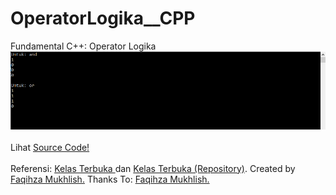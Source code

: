 # OperatorLogika__CPP
Fundamental C++: Operator Logika <br>
<img src="https://github.com/RizkyKhapidsyah/OperatorLogika__CPP/blob/master/Result/Capture.PNG"><br>
<br>
Lihat <a href="https://github.com/RizkyKhapidsyah/OperatorLogika__CPP/blob/master/Source.cpp">Source Code!</a><br><br>
Referensi: <a href="https://www.youtube.com/user/faqihzamukhlish"> Kelas Terbuka </a> dan <a href="https://github.com/kelasterbuka"> Kelas Terbuka (Repository)</a>. Created by <a href="https://github.com/faqihza">Faqihza Mukhlish.</a> Thanks To: <a href="https://www.youtube.com/channel/UCRGHjysoCemh4y7tCJQs30w/about">Faqihza Mukhlish.</a>
